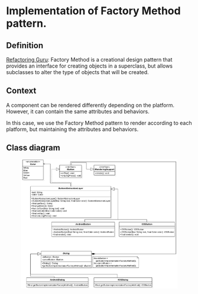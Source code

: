 # Implementation of Factory Method pattern.

## Definition
[Refactoring Guru](https://refactoring.guru/design-patterns/factory-method): Factory Method is a creational design pattern that provides an interface for creating objects in a superclass, but allows subclasses to alter the type of objects that will be created.

## Context
A component can be rendered differently depending on the platform. However, it can contain the same attributes and behaviors.

In this case, we use the Factory Method pattern to render according to each platform, but maintaining the attributes and behaviors.

## Class diagram
<figure>
  <img src="./src/br/com/example/creational/factory_method/factory_method.png" alt="Factory Method">
</figure>
